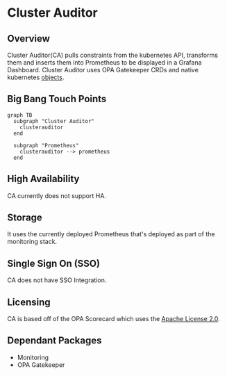# Cluster Auditor

## Overview

Cluster Auditor(CA) pulls constraints from the kubernetes API, transforms them and inserts them into Prometheus to be displayed in a Grafana Dashboard. Cluster Auditor uses OPA Gatekeeper CRDs and native kubernetes [objects](https://repo1.dso.mil/big-bang/product/packages/cluster-auditor/-/blob/main/chart/templates/clusterRole.yaml).

## Big Bang Touch Points

```mermaid
graph TB 
  subgraph "Cluster Auditor"
    clusterauditor 
  end 

  subgraph "Prometheus"
    clusterauditor --> prometheus
  end
```

## High Availability

CA currently does not support HA.

## Storage

It uses the currently deployed Prometheus that's deployed as part of the monitoring stack.

## Single Sign On (SSO)

CA does not have SSO Integration.

## Licensing

CA is based off of the OPA Scorecard which uses the [Apache License 2.0](https://github.com/mcelep/opa-scorecard/blob/master/LICENSE).

## Dependant Packages

- Monitoring
- OPA Gatekeeper
